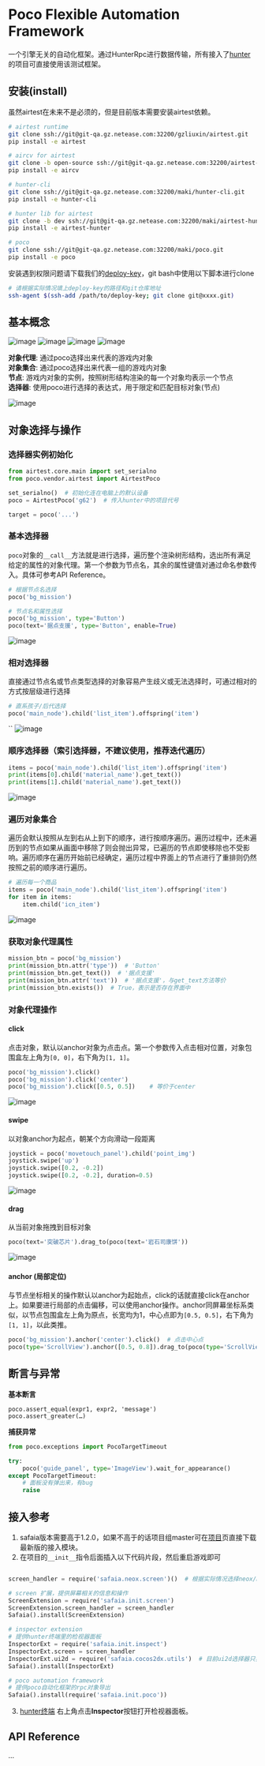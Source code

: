 # Poco Flexible Automation Framework

一个引擎无关的自动化框架。通过HunterRpc进行数据传输，所有接入了[hunter](http://hunter.nie.netease.com)的项目可直接使用该测试框架。

## 安装(install)

虽然airtest在未来不是必须的，但是目前版本需要安装airtest依赖。


```sh
# airtest runtime
git clone ssh://git@git-qa.gz.netease.com:32200/gzliuxin/airtest.git
pip install -e airtest

# aircv for airtest
git clone -b open-source ssh://git@git-qa.gz.netease.com:32200/airtest-projects/aircv.git
pip install -e aircv

# hunter-cli
git clone ssh://git@git-qa.gz.netease.com:32200/maki/hunter-cli.git
pip install -e hunter-cli

# hunter lib for airtest
git clone -b dev ssh://git@git-qa.gz.netease.com:32200/maki/airtest-hunter.git
pip install -e airtest-hunter

# poco
git clone ssh://git@git-qa.gz.netease.com:32200/maki/poco.git
pip install -e poco
```

安装遇到权限问题请下载我们的[deploy-key](http://init.nie.netease.com/downloads/deploy/deploy-key)，git bash中使用以下脚本进行clone

```sh
# 请根据实际情况填上deploy-key的路径和git仓库地址
ssh-agent $(ssh-add /path/to/deploy-key; git clone git@xxxx.git)
```

## 基本概念

![image](http://init.nie.netease.com/images/hunter/inspector/hunter-inspector.png)
![image](http://init.nie.netease.com/images/hunter/inspector/hunter-inspector-text-attribute.png)
![image](http://init.nie.netease.com/images/hunter/inspector/hunter-inspector-hierarchy-search.png)
![image](http://init.nie.netease.com/images/hunter/inspector/hunter-inspector-hierarchy-relations.png)

**对象代理**: 通过poco选择出来代表的游戏内对象  
**对象集合**: 通过poco选择出来代表一组的游戏内对象  
**节点**: 游戏内对象的实例，按照树形结构渲染的每一个对象均表示一个节点  
**选择器**: 使用poco进行选择的表达式，用于限定和匹配目标对象(节点)  


![image](http://init.nie.netease.com/images/hunter/inspector/hunter-poco-coordinate-system.png)

## 对象选择与操作

### 选择器实例初始化

```python
from airtest.core.main import set_serialno
from poco.vendor.airtest import AirtestPoco

set_serialno()  # 初始化连在电脑上的默认设备
poco = AirtestPoco('g62')  # 传入hunter中的项目代号

target = poco('...')
```

### 基本选择器

`poco`对象的`__call__`方法就是进行选择，遍历整个渲染树形结构，选出所有满足给定的属性的对象代理。第一个参数为节点名，其余的属性键值对通过命名参数传入。具体可参考API Reference。

```python
# 根据节点名选择
poco('bg_mission')

# 节点名和属性选择
poco('bg_mission', type='Button')
poco(text='据点支援', type='Button', enable=True)
```

![image](http://init.nie.netease.com/images/hunter/inspector/hunter-poco-select-simple.png)


### 相对选择器

直接通过节点名或节点类型选择的对象容易产生歧义或无法选择时，可通过相对的方式按层级进行选择

```python
# 直系孩子/后代选择
poco('main_node').child('list_item').offspring('item')
```
``
![image](http://init.nie.netease.com/images/hunter/inspector/hunter-poco-select-relative.png)

### 顺序选择器（索引选择器，不建议使用，推荐迭代遍历）

```python
items = poco('main_node').child('list_item').offspring('item')
print(items[0].child('material_name').get_text())
print(items[1].child('material_name').get_text())
```

![image](http://init.nie.netease.com/images/hunter/inspector/hunter-poco-select-sequence.png)

### 遍历对象集合

遍历会默认按照从左到右从上到下的顺序，进行按顺序遍历。遍历过程中，还未遍历到的节点如果从画面中移除了则会抛出异常，已遍历的节点即使移除也不受影响。遍历顺序在遍历开始前已经确定，遍历过程中界面上的节点进行了重排则仍然按照之前的顺序进行遍历。

```python
# 遍历每一个商品
items = poco('main_node').child('list_item').offspring('item')
for item in items:
    item.child('icn_item')
```

![image](http://init.nie.netease.com/images/hunter/inspector/hunter-poco-iteration.png)

### 获取对象代理属性

```python
mission_btn = poco('bg_mission')
print(mission_btn.attr('type'))  # 'Button'
print(mission_btn.get_text())  # '据点支援'
print(mission_btn.attr('text'))  # '据点支援'，与get_text方法等价
print(mission_btn.exists())  # True，表示是否存在界面中
```

### 对象代理操作

#### click

点击对象，默认以anchor对象为点击点。第一个参数传入点击相对位置，对象包围盒左上角为`[0, 0]`，右下角为`[1, 1]`。

```python
poco('bg_mission').click()
poco('bg_mission').click('center')
poco('bg_mission').click([0.5, 0.5])    # 等价于center
```

![image](http://init.nie.netease.com/images/hunter/inspector/hunter-poco-click.png)

#### swipe

以对象anchor为起点，朝某个方向滑动一段距离

```python
joystick = poco('movetouch_panel').child('point_img')
joystick.swipe('up')
joystick.swipe([0.2, -0.2])
joystick.swipe([0.2, -0.2], duration=0.5)
```

![image](http://init.nie.netease.com/images/hunter/inspector/hunter-poco-swipe.png)

#### drag
 
从当前对象拖拽到目标对象

```python
poco(text='突破芯片').drag_to(poco(text='岩石司康饼'))
```

![image](http://init.nie.netease.com/images/hunter/inspector/hunter-poco-drag.png)

#### anchor (局部定位)

与节点坐标相关的操作默认以anchor为起始点，click的话就直接click在anchor上。如果要进行局部的点击偏移，可以使用anchor操作。anchor同屏幕坐标系类似，以节点包围盒左上角为原点，长宽均为1，中心点即为`[0.5, 0.5]`，右下角为`[1, 1]`，以此类推。

```python
poco('bg_mission').anchor('center').click()  # 点击中心点
poco(type='ScrollView').anchor([0.5, 0.8]).drag_to(poco(type='ScrollView').anchor([0.5, 0.2]))  # ScrollView卷动翻页
```


## 断言与异常

**基本断言**

```
poco.assert_equal(expr1, expr2, 'message')
poco.assert_greater(…)
```

**捕获异常**

```python
from poco.exceptions import PocoTargetTimeout

try:
    poco('guide_panel', type='ImageView').wait_for_appearance()
except PocoTargetTimeout:
    # 面板没有弹出来，有bug
    raise
```

## 接入参考

1. safaia版本需要高于1.2.0，如果不高于的话项目组master可在[项目](http://hunter.nie.netease.com/mywork/project#/)页直接下载最新版的接入模块。
1. 在项目的`__init__`指令后面插入以下代码片段，然后重启游戏即可

```python

screen_handler = require('safaia.neox.screen')()  # 根据实际情况选择neox/messiah

# screen 扩展，提供屏幕相关的信息和操作
ScreenExtension = require('safaia.init.screen')
ScreenExtension.screen_handler = screen_handler
Safaia().install(ScreenExtension)

# inspector extension
# 提供hunter终端里的检视器面板
InspectorExt = require('safaia.init.inspect')
InspectorExt.screen = screen_handler
InspectorExt.ui2d = require('safaia.cocos2dx.utils')  # 目前ui2d选择器只实现了cocosui，其他的ui框架可另外单独实现
Safaia().install(InspectorExt)

# poco automation framework
# 提供poco自动化框架的rpc对象导出
Safaia().install(require('safaia.init.poco'))
```

3. [hunter终端](http://hunter.nie.netease.com) 右上角点击**Inspector**按钮打开检视器面板。


## API Reference

...
